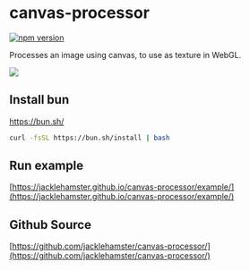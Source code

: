 # canvas-processor
[![npm version](https://badge.fury.io/js/canvas-processor.svg)](https://www.npmjs.com/package/canvas-processor)

Processes an image using canvas, to use as texture in WebGL.

![](https://jacklehamster.github.io/canvas-processor/icon.png)



## Install bun

https://bun.sh/

```bash
curl -fsSL https://bun.sh/install | bash
```

## Run example

[https://jacklehamster.github.io/canvas-processor/example/](https://jacklehamster.github.io/canvas-processor/example/)

## Github Source

[https://github.com/jacklehamster/canvas-processor/](https://github.com/jacklehamster/canvas-processor/)
